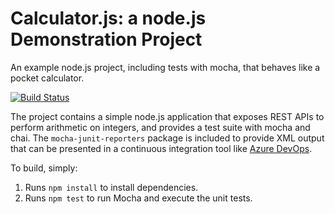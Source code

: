 Calculator.js: a node.js Demonstration Project
==============================================
An example node.js project, including tests with mocha, that behaves like
a pocket calculator.

[![Build Status](https://dev.azure.com/mmaz4002023/Integrating%20External%20Source%20Control%20with%20Azure%20Pipelines/_apis/build/status/mmaz4002023.calculator?branchName=refs%2Fpull%2F1%2Fmerge)](https://dev.azure.com/mmaz4002023/Integrating%20External%20Source%20Control%20with%20Azure%20Pipelines/_build/latest?definitionId=5&branchName=refs%2Fpull%2F1%2Fmerge)

The project contains a simple node.js application that exposes REST APIs
to perform arithmetic on integers, and provides a test suite with mocha
and chai.  The `mocha-junit-reporters` package is included to provide XML
output that can be presented in a continuous integration tool like
[Azure DevOps](https://azure.com/devops).

To build, simply:

1. Runs `npm install` to install dependencies.
2. Runs `npm test` to run Mocha and execute the unit tests.

